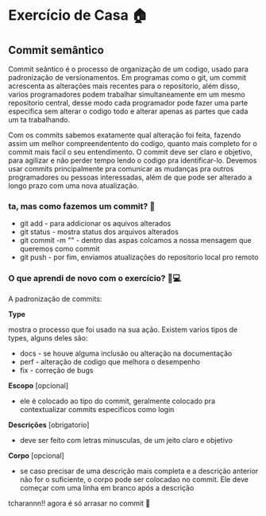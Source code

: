 # Exercício de Casa 🏠 

## Commit semântico

Commit seântico é o processo de organização de um codigo, usado para padronização de versionamentos. Em programas como o git, um commit acrescenta as alterações mais recentes para o repositorio, além disso, varios programadores podem trabalhar simultaneamente em um mesmo repositorio central, desse modo cada programador pode fazer uma parte especifica sem alterar o codigo todo e alterar apenas as partes que cada um ta trabalhando. 

Com os commits sabemos exatamente qual alteração foi feita, fazendo assim um melhor compreendentento do codigo, quanto mais completo for o commit mais facil o seu entendimento. O commit deve ser claro e objetivo, para agilizar e não perder tempo lendo o codigo pra identificar-lo. Devemos usar commits principalmente pra comunicar as mudanças pra outros programadores ou pessoas interessadas, além de que pode ser alterado a longo prazo com uma nova atualização.

### ta, mas como fazemos um commit? 🤔

- git add - para addicionar os aquivos alterados
- git status - mostra status dos arquivos alterados 
- git commit -m "" - dentro das aspas colcamos a nossa mensagem que queremos como commit 
- git push - por fim, enviamos atualizações do repositorio local pro remoto 

### O que aprendi de novo com o exercício? 👩💻

A padronização de commits:

**Type** 

mostra o processo que foi usado na sua ação. Existem varios tipos de types, alguns deles são:

- docs - se houve alguma inclusão ou alteração na documentação
- perf - alteração de codigo que melhora o desempenho
- fix - correção de bugs 

**Escopo** [opcional]

- ele é colocado ao tipo do commit, geralmente colocado pra contextualizar commits especificos como login

**Descrições** [obrigatorio]

- deve ser feito com letras minusculas, de um jeito claro e objetivo

**Corpo** [opcional]

- se caso precisar de uma descrição mais completa e a descrição anterior não for o suficiente, o corpo pode ser colocadao no commit. Ele deve começar com uma linha em branco após a descrição 

tcharannn!! agora é só arrasar no commit 💜